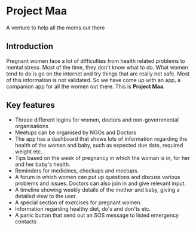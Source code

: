 # Project Maa
A venture to help all the moms out there

## Introduction
Pregnant women face a lot of difficulties from health related problems to mental stress. Most of the time, they don't know what to do. What women tend to do is go on the internet and try things that are really not safe. Most of this information is not validated. So we have come up with an app, a companion app for all the women out there. This is **Project Maa**.

## Key features
* Threee different logins for women, doctors and non-governmental organisations
* Meetups can be organised by NGOs and Doctors
* The app has a dashboard that shows lots of information regarding the health of the woman and baby, such as expected due date, required weight etc.
* Tips based on the week of pregnancy in which the woman is in, for her and her baby's health.
* Reminders for medicines, checkups and meetups.
* A forum in which women can put up questions and discuss various problems and issues. Doctors can also join in and give relevant input.
* A timeline showing weekly details of the mother and baby, giving a detailed view to the user.
* A special section of exercises for pregnant women.
* Information regarding healthy diet, do's and don'ts etc.
* A panic button that send out an SOS message to listed emergency contacts

